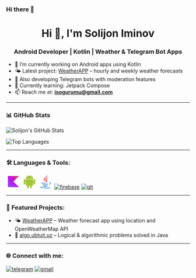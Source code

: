 ### Hi there 👋
<h1 align="center">Hi 👋, I'm Solijon Iminov</h1>
<h3 align="center">Android Developer | Kotlin | Weather & Telegram Bot Apps</h3>



- 🔭 I’m currently working on Android apps using Kotlin  
- 🌤 Latest project: [WeatherAPP](https://github.com/mrsolijon/WeatherAPP) – hourly and weekly weather forecasts  
- 🤖 Also developing Telegram bots with moderation features  
- 🌱 Currently learning: Jetpack Compose
- 📫 Reach me at: **isogurumu@gmail.com**

---

### 📊 GitHub Stats
![Solijon's GitHub Stats](https://github-readme-stats.vercel.app/api?username=mrsolijon&show_icons=true&theme=gruvbox)

![Top Languages](https://github-readme-stats.vercel.app/api/top-langs/?username=mrsolijon&layout=compact)

---

### 🛠️ Languages & Tools:
<p align="left">
  <a href="https://kotlinlang.org/" target="_blank"><img src="https://raw.githubusercontent.com/devicons/devicon/master/icons/kotlin/kotlin-original.svg" alt="kotlin" width="40" height="40"/></a>
  <a href="https://developer.android.com/" target="_blank"><img src="https://raw.githubusercontent.com/devicons/devicon/master/icons/android/android-original.svg" alt="android" width="40" height="40"/></a>
  <a href="https://www.java.com/" target="_blank"><img src="https://raw.githubusercontent.com/devicons/devicon/master/icons/java/java-original.svg" alt="java" width="40" height="40"/></a>
  <a href="https://firebase.google.com/" target="_blank"><img src="https://www.vectorlogo.zone/logos/firebase/firebase-icon.svg" alt="firebase" width="40" height="40"/></a>
  <a href="https://git-scm.com/" target="_blank"><img src="https://www.vectorlogo.zone/logos/git-scm/git-scm-icon.svg" alt="git" width="40" height="40"/></a>
</p>

---

### 🚀 Featured Projects:
- 🌤 [WeatherAPP](https://github.com/mrsolijon/WeatherAPP) – Weather forecast app using location and OpenWeatherMap API
- 🔢 [algo.ubtuit.uz](https://github.com/mrsolijon/algo.ubtuit.uz) – Logical & algorithmic problems solved in Java
<!-- Add more project links as you build -->

---

### 🌐 Connect with me:
<p align="left">
  <a href="https://t.me/mrhobs" target="blank"><img align="center" src="https://cdn.jsdelivr.net/gh/simple-icons/simple-icons/icons/telegram.svg" alt="telegram" height="30" width="30" /></a>
  <a href="mailto:isogurumu@gmail.com"><img align="center" src="https://cdn.jsdelivr.net/gh/simple-icons/simple-icons/icons/gmail.svg" alt="gmail" height="30" width="30" /></a>
</p>
